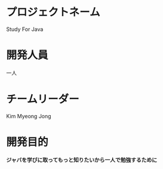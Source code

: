  プロジェクトネーム
 =============

Study For Java

 開発人員
 =============

一人 


チームリーダー
 =============
 
 Kim Myeong Jong
 
 
開発目的
 =============
 
**ジャバを学びに取ってもっと知りたいから一人で勉強するために**
 
